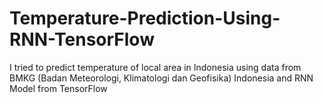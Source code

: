 # Temperature-Prediction-Using-RNN-TensorFlow
I tried to predict temperature of local area in Indonesia using data from BMKG (Badan Meteorologi, Klimatologi dan Geofisika) Indonesia and RNN Model from TensorFlow
